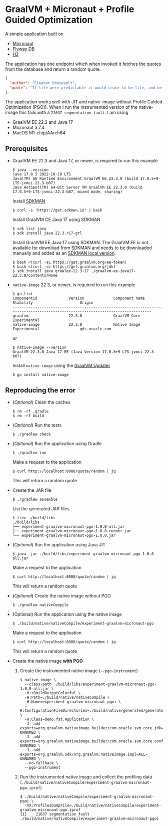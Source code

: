 # GraalVM + Micronaut + Profile Guided Optimization

A simple application built on

- [Micronaut](https://micronaut.io/)
- [Flyway DB](https://flywaydb.org/)
- [H2](https://www.h2database.com/html/main.html)

The application has one endpoint which when invoked it fetches the quotes from
the database and return a random quote.

```json
{
  "author": "Eleanor Roosevelt",
  "quote": "If life were predictable it would cease to be life, and be without flavor."
}
```

The application works well with JIT and native-image without Profile Guided
Optimization (PGO)).  When I run the instrumented version of the native-image
this fails with a `21637 segmentation fault`.  I am using

- GraalVM EE 22.3 and Java 17
- Micronaut 3.7.4
- MacOS M1-chip/AArch64

## Prerequisites

- GraalVM EE 22.3 and Java 17, or newer, is required to run this example

  ```shell
  $ java --version
  java 17.0.5 2022-10-18 LTS
  Java(TM) SE Runtime Environment GraalVM EE 22.3.0 (build 17.0.5+9-LTS-jvmci-22.3-b07)
  Java HotSpot(TM) 64-Bit Server VM GraalVM EE 22.3.0 (build 17.0.5+9-LTS-jvmci-22.3-b07, mixed mode, sharing)
  ```

  Install [SDKMAN](https://sdkman.io/)

  ```shell
  $ curl -s 'https://get.sdkman.io' | bash
  ```

  Install GraalVM CE Java 17 using SDKMAN

  ```shell
  $ sdk list java
  $ sdk install java 22.3.r17-grl
  ```

  Install GraalVM EE Java 17 using SDKMAN.  The GraalVM EE is not available for
  download from SDKMAN and needs to be downloaded manually and added as an
  [SDKMAN local version](https://sdkman.io/usage#localversion).

  ```shell
  $ bash <(curl -sL https://get.graalvm.org/ee-token)
  $ bash <(curl -sL https://get.graalvm.org/jdk)
  $ sdk install java graalee-22.3-17 ./graalvm-ee-java17-22.3.0/Contents/Home
  ```

- `native-image` 22.3, or newer, is required to run this example

  ```shell
  $ gu list
  ComponentId              Version             Component name                Stability                     Origin
  ---------------------------------------------------------------------------------------------------------------------------------
  graalvm                  22.3.0              GraalVM Core                  Experimental
  native-image             22.3.0              Native Image                  Experimental                  gds.oracle.com
  ```

  or

  ```shell
  $ native-image --version
  GraalVM 22.3.0 Java 17 EE (Java Version 17.0.5+9-LTS-jvmci-22.3-b07)
  ```

  Install `native-image` using the
  [GraalVM Updater](https://www.graalvm.org/22.3/reference-manual/graalvm-updater/)

  ```shell
  $ gu install native-image
  ```

## Reproducing the error

- (_Optional_) Clean the caches

  ```shell
  $ rm -rf .gradle
  $ rm -rf build
  ```

- (_Optional_) Run the tests

  ```shell
  $ ./gradlew check
  ```

- (_Optional_) Run the application using Gradle

  ```shell
  $ ./gradlew run
  ```

  Make a request to the application

  ```shell
  $ curl http://localhost:8080/quote/random | jq
  ```

  This will return a random quote

- Create the JAR file

  ```shell
  $ ./gradlew assemble
  ```

  List the generated JAR files

  ```shell
  $ tree ./build/libs
  ./build/libs
  ├── experiment-graalvm-micronaut-pgo-1.0.0-all.jar
  ├── experiment-graalvm-micronaut-pgo-1.0.0-runner.jar
  └── experiment-graalvm-micronaut-pgo-1.0.0.jar
  ```

- (_Optional_) Run the application using Java JIT

  ```shell
  $ java -jar ./build/libs/experiment-graalvm-micronaut-pgo-1.0.0-all.jar
  ```

  Make a request to the application

  ```shell
  $ curl http://localhost:8080/quote/random | jq
  ```

  This will return a random quote

- (_Optional_) Create the native image without PGO

  ```shell
  $ ./gradlew nativeCompile
  ```

- (Optional) Run the application using the native image

  ```shell
  $ ./build/native/nativeCompile/experiment-graalvm-micronaut-pgo
  ```

  Make a request to the application

  ```shell
  $ curl http://localhost:8080/quote/random | jq
  ```

  This will return a random quote

- Create the native image **with PGO**

  1. Create the instrumented native image (`--pgo-instrument`)

     ```shell
     $ native-image \
       --class-path ./build/libs/experiment-graalvm-micronaut-pgo-1.0.0-all.jar \
       -H:+BuildOutputColorful \
       -H:Path=./build/native/nativeCompile \
       -H:Name=experiment-graalvm-micronaut-pgoi \
       -H:ConfigurationFileDirectories=./build/native/generated/generateResourcesConfigFile \
       -H:Class=demo.fst.Application \
       -J--add-exports=org.graalvm.nativeimage.builder/com.oracle.svm.core.jdk=ALL-UNNAMED \
       -J--add-exports=org.graalvm.nativeimage.builder/com.oracle.svm.core.configure=ALL-UNNAMED \
       -J--add-exports=org.graalvm.sdk/org.graalvm.nativeimage.impl=ALL-UNNAMED \
       --no-fallback \
       --pgo-instrument
     ```

  2. Run the instrumented native image and collect the profiling data
     (`./build/native/nativeCompile/experiment-graalvm-micronaut-pgo.iprof`)

     ```shell
     $ ./build/native/nativeCompile/experiment-graalvm-micronaut-pgoi \
       -XX:ProfilesDumpFile=./build/native/nativeCompile/experiment-graalvm-micronaut-pgo.iprof
     [1]    21637 segmentation fault  ./build/native/nativeCompile/experiment-graalvm-micronaut-pgoi
     ```

